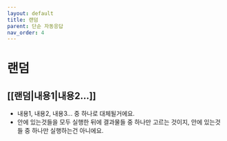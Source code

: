 ```yaml
---
layout: default
title: 랜덤
parent: 단순 자동응답
nav_order: 4
---
```


# 랜덤

## [[랜덤|내용1|내용2...]]
 * 내용1, 내용2, 내용3... 중 하나로 대체될거에요.
 * 안에 있는것들을 모두 실행한 뒤에 결과물들 중 하나만 고르는 것이지, 안에 있는것들 중 하나만 실행하는건 아니에요.